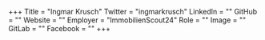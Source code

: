 +++
Title = "Ingmar Krusch"
Twitter = "ingmarkrusch"
LinkedIn = ""
GitHub = ""
Website = ""
Employer = "ImmobilienScout24"
Role = ""
Image = ""
GitLab = ""
Facebook = ""
+++
